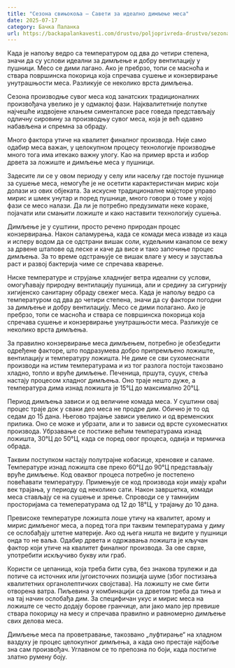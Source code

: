 ```yaml
---
title: "Сезона свињокоља – Савети за идеално димљење меса"
date: 2025-07-17
category: Бачка Паланка
url: https://backapalankavesti.com/drustvo/poljoprivreda-drustvo/sezona-svinjokolja-saveti-za-idealno-dimljenje-mesa3/
---
```


Када је напољу ведро са температуром од два до четири степена, значи да су услови идеални за димљење и добру вентилацију у пушници. Месо се дими лагано. Ако је пребрзо, топи се масноћа и ствара површинска покорица која спречава сушење и конзервирање унутрашњости меса. Разликује се неколико врста димљења.

Сезона производње сувог меса код занатских традиционалних произвођача увелико је у одмаклој фази. Најквалитетније полутке најчешће издвојене клањем сименталске расе говеда представљају одличну сировину за производњу сувог меса, која је већ одавно набављена и спремна за обраду.

Много фактора утиче на квалитет финалног производа. Није само одабир меса важан, у целокупном процесу технологије производње много тога има итекако важну улогу. Као на пример врста и избор дрвета за ложиште и димљење меса у пушници.

Задесите ли се у овом периоду у селу или насељу где постоје пушнице за сушење меса, немогуће је не осетити карактеристичан мирис који долази из ових објеката. За искусне традиционалне мајсторе управо мирис и шмек унутар и поред пушнице, много говори о томе у којој фази се месо налази. Да ли је потребно предузимати неке кораке, појачати или смањити ложиште и како наставити технологију сушења.

Димљење је у суштини, просто речено природан процес конзервирања. Након саламурења, када се комади меса изваде из каца и исперу водом да се одстрани вишак соли, кудељним канапом се вежу за дрвене штапове од леске и каче да висе и тако започиње процес димљења. За то време одстрањује се вишак влаге у месу и зауставља раст и развој бактерија чиме се спречава кварење.

Ниске температуре и струјање хладнијег ветра идеални су услови, омогућавају природну вентилацију пушница, али и средину за сигурнију хигијенско санитарну обраду свежег меса. Када је напољу ведро са температуром од два до четири степена, значи да су фактори погодни за димљење и добру вентилацију. Месо се дими полагано. Ако је пребрзо, топи се масноћа и ствара се површинска покорица која спречава сушење и конзервирање унутрашњости меса. Разликује се неколико врста димљења.

За правилно конзервирање меса димљењем, потребно је обезбедити одређене факторе, што подразумева добро припремљено ложиште, вентилацију и температуру ложишта. Не диме се сви сухомеснати производи на истим температурама и из тог разлога постоји такозвано хладно, топло и вруће димљење. Печеница, пршута, суџук, стеља настају процесом хладног димљења. Оно траје нешто дуже, а температура дима изнад ложишта је 15°Ц до максимално 20°Ц.

Период димљења зависи и од величине комада меса. У суштини овај процес траје док у сваки део меса не продре дим. Обично је то од седам до 15 дана. Његово трајање зависи увелико и од временских прилика. Оно се може и убрзати, али и то зависи од врсте сухомеснатих производа. Убрзавање се постиже већим температурама изнад ложишта, 30°Ц до 50°Ц, када се поред овог процеса, одвија и термичка обрада.

Таквим поступком настају полутрајне кобасице, хреновке и саламе. Температуре изнад ложишта све преко 60°Ц до 90°Ц представљају вруће димљење. Код оваквог процеса потребно је постепено повећавати температуру. Примењује се код производа који имају краћи век трајања, у периоду од неколико сати. Након завршетка, комади меса стављају се на сушење и зрење. Спроводи се у тамнијим просторијама са темепературама од 12 до 18°Ц, у трајању до 10 дана.

Превисоке температуре ложишта лоше утичу на квалитет, арому и мирис димљеног меса, а поред тога при таквим температурама у диму се ослобађају штетне материје. Ако од њега ништа не видите у пушници онда то не ваља. Одабир дрвета и одржавања ложишта је кључан фактор који утиче на квалитет финалног производа. За ове сврхе, употребити искључиво букву или граб.

Користи се цепаница, која треба бити сува, без знакова трулежи и да потиче са источних или југоисточних позиција шуме (због постизања квалитетних органолептичких својстава). На ложишту не сме бити отворена ватра. Пиљевина у комбинацији са дрветом треба да тиња и на тај начин ослобађа дим. За специфичан укус и мирис меса на ложиште се често додају борове гранчице, али јако мало јер превише ствара покорицу на месу и спречава правилно и равномерно димљење свих делова меса.

Димљење меса па проветравање, такозвано „луфтирање“ на хладном ваздуху је процес целокупног димљења, а када оно престаје најбоље зна сам произвођач. Углавном се то препозна по боји, када постигне златно румену боју.
